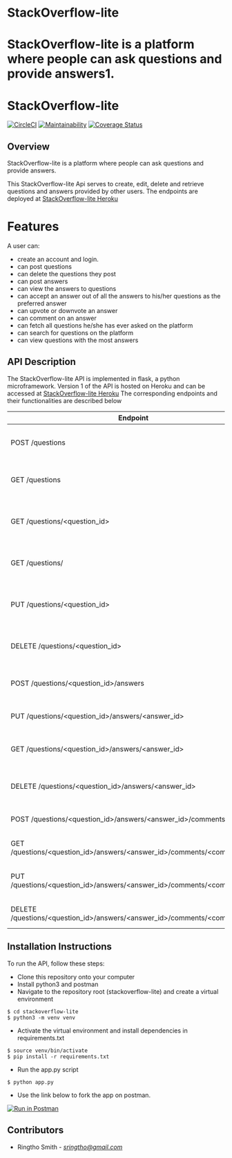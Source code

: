 
# StackOverflow-lite
StackOverflow-lite is a platform where people can ask questions and provide answers1.
=======
# StackOverflow-lite 

[![CircleCI](https://circleci.com/gh/ringtho/stackoverflow-lite/tree/api.svg?style=shield)](https://circleci.com/gh/ringtho/stackoverflow-lite/?branch=api)  [![Maintainability](https://api.codeclimate.com/v1/badges/f8432418761ae69b0fe8/maintainability)](https://codeclimate.com/github/ringtho/stackoverflow-lite/maintainability)  [![Coverage Status](https://coveralls.io/repos/github/ringtho/stackoverflow-lite/badge.svg?branch=api)](https://coveralls.io/github/ringtho/stackoverflow-lite?branch=api) 


## Overview
StackOverflow-lite is a platform where people can ask questions and provide answers.

This StackOverflow-lite Api serves to create, edit, delete and retrieve questions and answers provided by other users.
The endpoints are deployed at [StackOverflow-lite Heroku](https://stackoverflow-lite-flask.herokuapp.com/apidocs)

# Features

A user can:

- create an account and login.
- can post questions
- can delete the questions they post
- can post answers
- can view the answers to questions
- can accept an answer out of all the answers to his/her questions as the preferred answer
- can upvote or downvote an answer
- can comment on an answer
- can fetch all questions he/she has ever asked on the platform
- can search for questions on the platform
- can view questions with the most answers

## API Description ##
The StackOverflow-lite API is implemented in flask, a python microframework. Version 1 of the API is hosted on Heroku and can be accessed at [StackOverflow-lite Heroku](https://stackoverflow-lite-flask.herokuapp.com/apidocs)
The corresponding endpoints and their functionalities are described below

|Endpoint                                       | Function                          
|-----------------------------------------------|----------------------------------------------
|POST /questions                                    | adds a question to the database(list)
|GET /questions                                     | retrieves all questions stored in the database
|GET /questions/<question_id>                       | retrives a particular question based on its id
|GET /questions/<username>                          | retrieves all questions of a particular author
|PUT /questions/<question_id>                       | edits a unique question based on it's id 
|DELETE /questions/<question_id>                    | deletes a question based on it's id
|POST /questions/<question_id>/answers              | adds a answer to a particular question
|PUT /questions/<question_id>/answers/<answer_id>   | marks an answer as preferred
|GET /questions/<question_id>/answers/<answer_id>   | retrieves a particular answer to a question
|DELETE /questions/<question_id>/answers/<answer_id> | deletes an answer based on it's id
|POST /questions/<question_id>/answers/<answer_id>/comments | adds a comment to an answer
|GET /questions/<question_id>/answers/<answer_id>/comments/<comment_id> | retrieves a particular comment
|PUT /questions/<question_id>/answers/<answer_id>/comments/<comment_id> | edits a comment based on it's id
|DELETE /questions/<question_id>/answers/<answer_id>/comments/<comment_id> | deletes a particular comment

## Installation Instructions
To run the API, follow these steps:
* Clone this repository onto your computer
* Install python3 and postman
* Navigate to the repository root (stackoverflow-lite) and create a virtual environment
```
$ cd stackoverflow-lite
$ python3 -m venv venv
```
* Activate the virtual environment and install dependencies in requirements.txt
```
$ source venv/bin/activate
$ pip install -r requirements.txt
```
* Run the app.py script
```
$ python app.py
```
* Use the link below to fork the app on postman.

[![Run in Postman](https://run.pstmn.io/button.svg)](https://god.gw.postman.com/run-collection/6160484-8d07d5c1-730d-4786-b12f-ace574dfea7d?action=collection%2Ffork&collection-url=entityId%3D6160484-8d07d5c1-730d-4786-b12f-ace574dfea7d%26entityType%3Dcollection%26workspaceId%3Db626a45c-b310-423e-9f53-cc578f23bb7d)

## Contributors
* Ringtho Smith - *sringtho@gmail.com*

